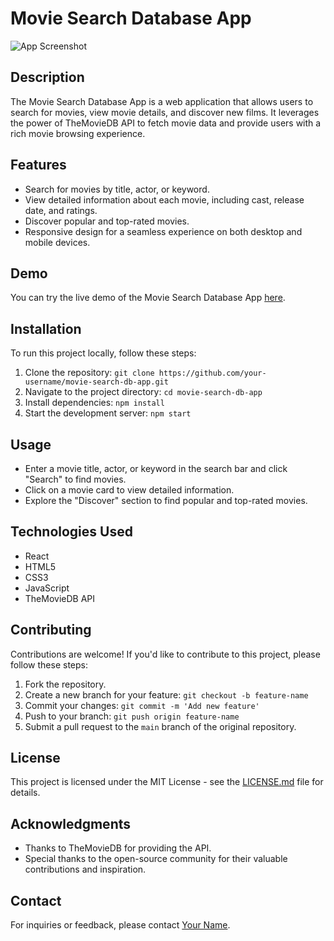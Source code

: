 # Movie Search Database App

![App Screenshot](screenshot.png)

## Description

The Movie Search Database App is a web application that allows users to search for movies, view movie details, and discover new films. It leverages the power of TheMovieDB API to fetch movie data and provide users with a rich movie browsing experience.

## Features

- Search for movies by title, actor, or keyword.
- View detailed information about each movie, including cast, release date, and ratings.
- Discover popular and top-rated movies.
- Responsive design for a seamless experience on both desktop and mobile devices.

## Demo

You can try the live demo of the Movie Search Database App [here](link-to-demo).

## Installation

To run this project locally, follow these steps:

1. Clone the repository: `git clone https://github.com/your-username/movie-search-db-app.git`
2. Navigate to the project directory: `cd movie-search-db-app`
3. Install dependencies: `npm install`
4. Start the development server: `npm start`

## Usage

- Enter a movie title, actor, or keyword in the search bar and click "Search" to find movies.
- Click on a movie card to view detailed information.
- Explore the "Discover" section to find popular and top-rated movies.

## Technologies Used

- React
- HTML5
- CSS3
- JavaScript
- TheMovieDB API

## Contributing

Contributions are welcome! If you'd like to contribute to this project, please follow these steps:

1. Fork the repository.
2. Create a new branch for your feature: `git checkout -b feature-name`
3. Commit your changes: `git commit -m 'Add new feature'`
4. Push to your branch: `git push origin feature-name`
5. Submit a pull request to the `main` branch of the original repository.

## License

This project is licensed under the MIT License - see the [LICENSE.md](LICENSE.md) file for details.

## Acknowledgments

- Thanks to TheMovieDB for providing the API.
- Special thanks to the open-source community for their valuable contributions and inspiration.

## Contact

For inquiries or feedback, please contact [Your Name](mailto:your-email@example.com).


